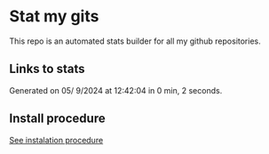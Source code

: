 # Stat my gits

This repo is an automated stats builder for all my github repositories.

## Links to stats


Generated on 05/ 9/2024 at 12:42:04 in 0 min, 2 seconds.

## Install procedure

[See instalation procedure](./src/install.md)
